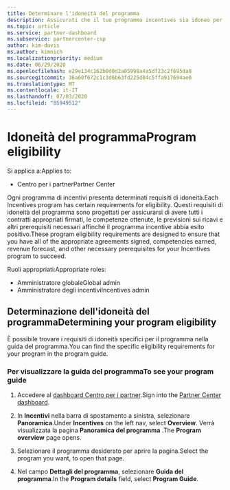 ```yaml
---
title: Determinare l'idoneità del programma
description: Assicurati che il tuo programma incentives sia idoneo per poter essere pagato.
ms.topic: article
ms.service: partner-dashboard
ms.subservice: partnercenter-csp
author: kim-davis
ms.author: kimnich
ms.localizationpriority: medium
ms.date: 06/29/2020
ms.openlocfilehash: e29e134c162b0d0d2a05998a4a5df23c2f695da0
ms.sourcegitcommit: 36a60f672c1c3d6b63fd225d04c5ffa917694ae0
ms.translationtype: MT
ms.contentlocale: it-IT
ms.lasthandoff: 07/03/2020
ms.locfileid: "85949512"
---
```

# <a name="program-eligibility"></a><span data-ttu-id="dd55d-103">Idoneità del programma</span><span class="sxs-lookup"><span data-stu-id="dd55d-103">Program eligibility</span></span>

<span data-ttu-id="dd55d-104">Si applica a:</span><span class="sxs-lookup"><span data-stu-id="dd55d-104">Applies to:</span></span>

- <span data-ttu-id="dd55d-105">Centro per i partner</span><span class="sxs-lookup"><span data-stu-id="dd55d-105">Partner Center</span></span>

<span data-ttu-id="dd55d-106">Ogni programma di incentivi presenta determinati requisiti di idoneità.</span><span class="sxs-lookup"><span data-stu-id="dd55d-106">Each Incentives program has certain requirements for eligibility.</span></span> <span data-ttu-id="dd55d-107">Questi requisiti di idoneità del programma sono progettati per assicurarsi di avere tutti i contratti appropriati firmati, le competenze ottenute, le previsioni sui ricavi e altri prerequisiti necessari affinché il programma incentive abbia esito positivo.</span><span class="sxs-lookup"><span data-stu-id="dd55d-107">These program eligibility requirements are designed to ensure that you have all of the appropriate agreements signed, competencies earned, revenue forecast, and other necessary prerequisites for your Incentives program to succeed.</span></span>

<span data-ttu-id="dd55d-108">Ruoli appropriati:</span><span class="sxs-lookup"><span data-stu-id="dd55d-108">Appropriate roles:</span></span>

- <span data-ttu-id="dd55d-109">Amministratore globale</span><span class="sxs-lookup"><span data-stu-id="dd55d-109">Global admin</span></span>
- <span data-ttu-id="dd55d-110">Amministratore degli incentivi</span><span class="sxs-lookup"><span data-stu-id="dd55d-110">Incentives admin</span></span>

## <a name="determining-your-program-eligibility"></a><span data-ttu-id="dd55d-111">Determinazione dell'idoneità del programma</span><span class="sxs-lookup"><span data-stu-id="dd55d-111">Determining your program eligibility</span></span>

<span data-ttu-id="dd55d-112">È possibile trovare i requisiti di idoneità specifici per il programma nella guida del programma.</span><span class="sxs-lookup"><span data-stu-id="dd55d-112">You can find the specific eligibility requirements for your program in the program guide.</span></span> 

### <a name="to-see-your-program-guide"></a><span data-ttu-id="dd55d-113">Per visualizzare la guida del programma</span><span class="sxs-lookup"><span data-stu-id="dd55d-113">To see your program guide</span></span>

1. <span data-ttu-id="dd55d-114">Accedere al [dashboard Centro per i partner](https://partner.microsoft.com/dashboard/).</span><span class="sxs-lookup"><span data-stu-id="dd55d-114">Sign into the [Partner Center dashboard](https://partner.microsoft.com/dashboard/).</span></span>

2. <span data-ttu-id="dd55d-115">In **Incentivi** nella barra di spostamento a sinistra, selezionare **Panoramica**.</span><span class="sxs-lookup"><span data-stu-id="dd55d-115">Under **Incentives** on the left nav, select **Overview**.</span></span> <span data-ttu-id="dd55d-116">Verrà visualizzata la pagina **Panoramica del programma** .</span><span class="sxs-lookup"><span data-stu-id="dd55d-116">The **Program overview** page opens.</span></span>

3. <span data-ttu-id="dd55d-117">Selezionare il programma desiderato per aprire la pagina.</span><span class="sxs-lookup"><span data-stu-id="dd55d-117">Select the program you want, to open that page.</span></span>

4. <span data-ttu-id="dd55d-118">Nel campo **Dettagli del programma**, selezionare **Guida del programma**.</span><span class="sxs-lookup"><span data-stu-id="dd55d-118">In the **Program details** field, select **Program Guide**.</span></span>
